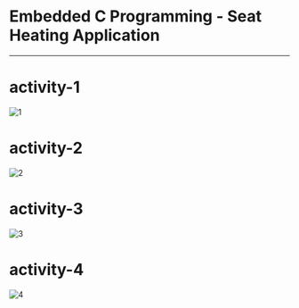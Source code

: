 # Embedded C Programming - Seat Heating Application
___________________________________________________
# activity-1
![1](https://user-images.githubusercontent.com/84457982/133663173-04ed327c-6eef-49c8-8d84-9bd77b25b904.PNG)
# activity-2
![2](https://user-images.githubusercontent.com/84457982/133663191-ae3ddebe-cd50-4523-b9ec-499e253af7f8.PNG)
# activity-3
![3](https://user-images.githubusercontent.com/84457982/133663199-2e6db54c-1690-4e81-bf1d-4bc230af95e5.PNG)
# activity-4
![4](https://user-images.githubusercontent.com/84457982/133663211-438516d4-e6ec-413d-8d7b-cca056cc2292.PNG)
